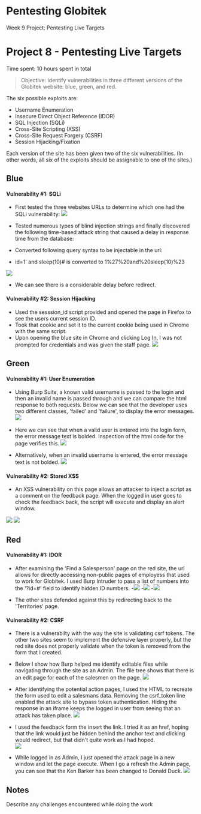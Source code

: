 # Pentesting Globitek
Week 9 Project: Pentesting Live Targets

# Project 8 - Pentesting Live Targets

Time spent: 10 hours spent in total

> Objective: Identify vulnerabilities in three different versions of the Globitek website: blue, green, and red.

The six possible exploits are:
* Username Enumeration
* Insecure Direct Object Reference (IDOR)
* SQL Injection (SQLi)
* Cross-Site Scripting (XSS)
* Cross-Site Request Forgery (CSRF)
* Session Hijacking/Fixation

Each version of the site has been given two of the six vulnerabilities. (In other words, all six of the exploits should be assignable to one of the sites.)

## Blue

#### Vulnerability #1: SQLi

- First tested the three websites URLs to determine which one had the SQLi vulnerability:
![](https://github.com/ErikMontenegro11/Pentesting_Globitek/blob/master/sql1.gif)

- Tested numerous types of blind injection strings and finally discovered the following time-based attack string that caused a delay in response time from the database: 
- Converted following query syntax to be injectable in the url: 
- id=1' and sleep(10)# is converted to 1%27%20and%20sleep(10)%23 

![](https://github.com/ErikMontenegro11/Pentesting_Globitek/blob/master/sql2.gif)

- We can see there is a considerable delay before redirect.

#### Vulnerability #2: Session Hijacking

- Used the sesssion_id script provided and opened the page in Firefox to see the users current session ID.  
- Took that cookie and set it to the current cookie being used in Chrome with the same script.  
- Upon opening the blue site in Chrome and clicking Log In, I was not prompted for credentials and was given the staff page.
![](https://github.com/ErikMontenegro11/Pentesting_Globitek/blob/master/session1.gif)

## Green

#### Vulnerability #1: User Enumeration
- Using Burp Suite, a known valid username is passed to the login and then an invalid name is passed through and we can compare the html response to both requests.  Below we can see that the developer uses two different classes, 'failed' and 'failure', to display the error messages.
![](https://github.com/ErikMontenegro11/Pentesting_Globitek/blob/master/failedcompare.png)

* Here we can see that when a valid user is entered into the login form, the error message text is bolded.  Inspection of the html code for the page verifies this.
![](https://github.com/ErikMontenegro11/Pentesting_Globitek/blob/master/failureclass.gif)

* Alternatively, when an invalid username is entered, the error message text is not bolded.
![](https://github.com/ErikMontenegro11/Pentesting_Globitek/blob/master/failedclass.gif)

#### Vulnerability #2: Stored XSS
- An XSS vulnerability on this page allows an attacker to inject a script as a comment on the feedback page.  When the logged in user goes to check the feedback back, the script will execute and display an alert window.

![](https://github.com/ErikMontenegro11/Pentesting_Globitek/blob/master/xssGreen1.gif)
![](https://github.com/ErikMontenegro11/Pentesting_Globitek/blob/master/xssGreen2.gif)

## Red

#### Vulnerability #1: IDOR
 - After examining the 'Find a Salesperson' page on the red site, the url allows for directly accessing non-public pages of employess that used to work for Globitek.  I used Burp Intruder to pass a list of numbers into the '?id=#' field to identify hidden ID numbers.
 -![](https://github.com/ErikMontenegro11/Pentesting_Globitek/blob/master/idor1.gif)
 -![](https://github.com/ErikMontenegro11/Pentesting_Globitek/blob/master/idor2.gif)
 -![](https://github.com/ErikMontenegro11/Pentesting_Globitek/blob/master/idor3.gif)
 
- The other sites defended against this by redirecting back to the 'Territories' page.

#### Vulnerability #2: CSRF
- There is a vulnerabilty with the way the site is validating csrf tokens.  The other two sites seem to implement the defensive layer properly, but the red site does not properly validate when the token is removed from the form that I created. 

- Below I show how Burp helped me identify editable files while navigating through the site as an Admin.  The file tree shows that there is an edit page for each of the salesmen on the page. 
![](https://github.com/ErikMontenegro11/Pentesting_Globitek/blob/master/csrf1.png)

- After identifying the potential action pages, I used the HTML to recreate the form used to edit a salesmans data. Removing the csrf_token line enabled the attack site to bypass token authentication.  Hiding the response in an iframe keeps the logged in user from seeing that an attack has taken place.
![](https://github.com/ErikMontenegro11/Pentesting_Globitek/blob/master/csrf2.png)

- I used the feedback form the insert the link.  I tried it as an href, hoping that the link would just be hidden behind the anchor text and clicking would redirect, but that didn't quite work as I had hoped.  
![](https://github.com/ErikMontenegro11/Pentesting_Globitek/blob/master/csrf3.gif)

- While logged in as Admin, I just opened the attack page in a new window and let the page execute.  When I go a refresh the Admin page, you can see that the Ken Barker has been changed to Donald Duck.
![](https://github.com/ErikMontenegro11/Pentesting_Globitek/blob/master/csrf5.gif)


## Notes

Describe any challenges encountered while doing the work
